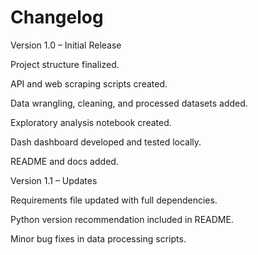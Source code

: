# Changelog

Version 1.0 – Initial Release

Project structure finalized.

API and web scraping scripts created.

Data wrangling, cleaning, and processed datasets added.

Exploratory analysis notebook created.

Dash dashboard developed and tested locally.

README and docs added.

Version 1.1 – Updates

Requirements file updated with full dependencies.

Python version recommendation included in README.

Minor bug fixes in data processing scripts.